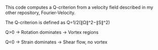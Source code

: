 This code computes a Q-criterion from a velocity field described in my other repository, Fourier-Velocity.

The Q-criterion is defined as Q=1/2(∥Ω∥^2−∥S∥^2)

Q>0 → Rotation dominates → Vortex regions

Q<0 → Strain dominates → Shear flow, no vortex
